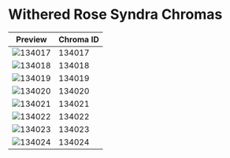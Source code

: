 # Withered Rose Syndra Chromas

| Preview | Chroma ID |
|---------|-----------|
| ![134017](https://raw.communitydragon.org/latest/plugins/rcp-be-lol-game-data/global/default/v1/champion-chroma-images/134/134017.png) | 134017 |
| ![134018](https://raw.communitydragon.org/latest/plugins/rcp-be-lol-game-data/global/default/v1/champion-chroma-images/134/134018.png) | 134018 |
| ![134019](https://raw.communitydragon.org/latest/plugins/rcp-be-lol-game-data/global/default/v1/champion-chroma-images/134/134019.png) | 134019 |
| ![134020](https://raw.communitydragon.org/latest/plugins/rcp-be-lol-game-data/global/default/v1/champion-chroma-images/134/134020.png) | 134020 |
| ![134021](https://raw.communitydragon.org/latest/plugins/rcp-be-lol-game-data/global/default/v1/champion-chroma-images/134/134021.png) | 134021 |
| ![134022](https://raw.communitydragon.org/latest/plugins/rcp-be-lol-game-data/global/default/v1/champion-chroma-images/134/134022.png) | 134022 |
| ![134023](https://raw.communitydragon.org/latest/plugins/rcp-be-lol-game-data/global/default/v1/champion-chroma-images/134/134023.png) | 134023 |
| ![134024](https://raw.communitydragon.org/latest/plugins/rcp-be-lol-game-data/global/default/v1/champion-chroma-images/134/134024.png) | 134024 |
